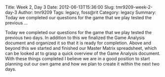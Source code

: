 Title: Week 2, Day 3
Date: 2012-06-13T15:36:00
Slug: tmr9209-week-2-day-3
Author: tmr9209
Tags: legacy, foss@rit
Category: legacy
Summary: Today we completed our questions for the game that we play tested the previous ... 

Today we completed our questions for the game that we play tested the previous
two days. In addition to this we finalized the Game Analysis document and
organized it so that it is ready for completion. Above and beyond this we
started and finished our Master Matrix spreadsheet, which can be looked at to
grasp a quick overview of the Game Analysis document. With these things
completed I believe we are in a good position to start planning out our own
game and how we plan to create it within the next two days.

